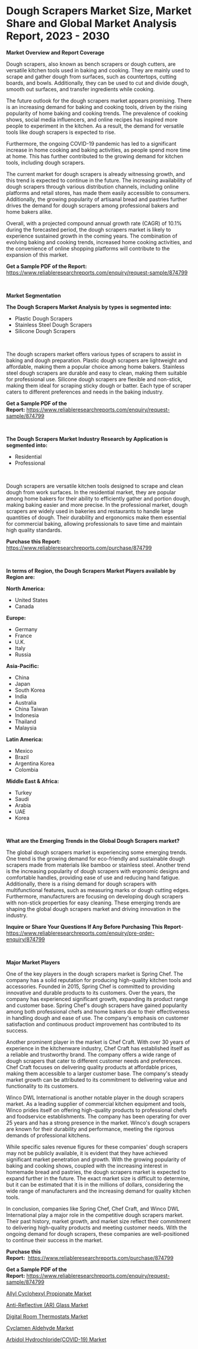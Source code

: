 <p><h1>Dough Scrapers Market Size, Market Share and Global Market Analysis Report, 2023 - 2030</h1></p><p><strong>Market Overview and Report Coverage</strong></p>
<p><p>Dough scrapers, also known as bench scrapers or dough cutters, are versatile kitchen tools used in baking and cooking. They are mainly used to scrape and gather dough from surfaces, such as countertops, cutting boards, and bowls. Additionally, they can be used to cut and divide dough, smooth out surfaces, and transfer ingredients while cooking.</p><p>The future outlook for the dough scrapers market appears promising. There is an increasing demand for baking and cooking tools, driven by the rising popularity of home baking and cooking trends. The prevalence of cooking shows, social media influencers, and online recipes has inspired more people to experiment in the kitchen. As a result, the demand for versatile tools like dough scrapers is expected to rise.</p><p>Furthermore, the ongoing COVID-19 pandemic has led to a significant increase in home cooking and baking activities, as people spend more time at home. This has further contributed to the growing demand for kitchen tools, including dough scrapers.</p><p>The current market for dough scrapers is already witnessing growth, and this trend is expected to continue in the future. The increasing availability of dough scrapers through various distribution channels, including online platforms and retail stores, has made them easily accessible to consumers. Additionally, the growing popularity of artisanal bread and pastries further drives the demand for dough scrapers among professional bakers and home bakers alike.</p><p>Overall, with a projected compound annual growth rate (CAGR) of 10.1% during the forecasted period, the dough scrapers market is likely to experience sustained growth in the coming years. The combination of evolving baking and cooking trends, increased home cooking activities, and the convenience of online shopping platforms will contribute to the expansion of this market.</p></p>
<p><strong>Get a Sample PDF of the Report:</strong> <a href="https://www.reliableresearchreports.com/enquiry/request-sample/874799">https://www.reliableresearchreports.com/enquiry/request-sample/874799</a></p>
<p>&nbsp;</p>
<p><strong>Market Segmentation</strong></p>
<p><strong>The Dough Scrapers Market Analysis by types is segmented into:</strong></p>
<p><ul><li>Plastic Dough Scrapers</li><li>Stainless Steel Dough Scrapers</li><li>Silicone Dough Scrapers</li></ul></p>
<p>&nbsp;</p>
<p><p>The dough scrapers market offers various types of scrapers to assist in baking and dough preparation. Plastic dough scrapers are lightweight and affordable, making them a popular choice among home bakers. Stainless steel dough scrapers are durable and easy to clean, making them suitable for professional use. Silicone dough scrapers are flexible and non-stick, making them ideal for scraping sticky dough or batter. Each type of scraper caters to different preferences and needs in the baking industry.</p></p>
<p><strong>Get a Sample PDF of the Report:</strong>&nbsp;<a href="https://www.reliableresearchreports.com/enquiry/request-sample/874799">https://www.reliableresearchreports.com/enquiry/request-sample/874799</a></p>
<p>&nbsp;</p>
<p><strong>The Dough Scrapers Market Industry Research by Application is segmented into:</strong></p>
<p><ul><li>Residential</li><li>Professional</li></ul></p>
<p>&nbsp;</p>
<p><p>Dough scrapers are versatile kitchen tools designed to scrape and clean dough from work surfaces. In the residential market, they are popular among home bakers for their ability to efficiently gather and portion dough, making baking easier and more precise. In the professional market, dough scrapers are widely used in bakeries and restaurants to handle large quantities of dough. Their durability and ergonomics make them essential for commercial baking, allowing professionals to save time and maintain high quality standards.</p></p>
<p><strong>Purchase this Report:</strong>&nbsp; <a href="https://www.reliableresearchreports.com/purchase/874799">https://www.reliableresearchreports.com/purchase/874799</a></p>
<p>&nbsp;</p>
<p><strong>In terms of Region, the Dough Scrapers Market Players available by Region are:</strong></p>
<p>
    <p> <strong> North America: </strong>
        <ul>
            <li>United States</li>
            <li>Canada</li>
        </ul>
        </p> 
    <p> <strong> Europe: </strong>
        <ul>
            <li>Germany</li>
            <li>France</li>
            <li>U.K.</li>
            <li>Italy</li>
            <li>Russia</li>
        </ul>
        </p> 
    <p> <strong> Asia-Pacific: </strong>
        <ul>
            <li>China</li>
            <li>Japan</li>
            <li>South Korea</li>
            <li>India</li>
            <li>Australia</li>
            <li>China Taiwan</li>
            <li>Indonesia</li>
            <li>Thailand</li>
            <li>Malaysia</li>
        </ul>
        </p> 
    <p> <strong> Latin America: </strong>
        <ul>
            <li>Mexico</li>
            <li>Brazil</li>
            <li>Argentina Korea</li>
            <li>Colombia</li>
        </ul>
        </p> 
    <p> <strong> Middle East & Africa: </strong>
        <ul>
            <li>Turkey</li>
            <li>Saudi</li>
            <li>Arabia</li>
            <li>UAE</li>
            <li>Korea</li>
        </ul>
    </p>
    </p>
<p>&nbsp;</p>
<p><strong>What are the Emerging Trends in the Global Dough Scrapers market?</strong></p>
<p><p>The global dough scrapers market is experiencing some emerging trends. One trend is the growing demand for eco-friendly and sustainable dough scrapers made from materials like bamboo or stainless steel. Another trend is the increasing popularity of dough scrapers with ergonomic designs and comfortable handles, providing ease of use and reducing hand fatigue. Additionally, there is a rising demand for dough scrapers with multifunctional features, such as measuring marks or dough cutting edges. Furthermore, manufacturers are focusing on developing dough scrapers with non-stick properties for easy cleaning. These emerging trends are shaping the global dough scrapers market and driving innovation in the industry.</p></p>
<p><strong>Inquire or Share Your Questions If Any Before Purchasing This Report</strong>- <a href="https://www.reliableresearchreports.com/enquiry/pre-order-enquiry/874799">https://www.reliableresearchreports.com/enquiry/pre-order-enquiry/874799</a></p>
<p>&nbsp;</p>
<p><strong>Major Market Players</strong></p>
<p><p>One of the key players in the dough scrapers market is Spring Chef. The company has a solid reputation for producing high-quality kitchen tools and accessories. Founded in 2015, Spring Chef is committed to providing innovative and durable products to its customers. Over the years, the company has experienced significant growth, expanding its product range and customer base. Spring Chef's dough scrapers have gained popularity among both professional chefs and home bakers due to their effectiveness in handling dough and ease of use. The company's emphasis on customer satisfaction and continuous product improvement has contributed to its success.</p><p>Another prominent player in the market is Chef Craft. With over 30 years of experience in the kitchenware industry, Chef Craft has established itself as a reliable and trustworthy brand. The company offers a wide range of dough scrapers that cater to different customer needs and preferences. Chef Craft focuses on delivering quality products at affordable prices, making them accessible to a larger customer base. The company's steady market growth can be attributed to its commitment to delivering value and functionality to its customers.</p><p>Winco DWL International is another notable player in the dough scrapers market. As a leading supplier of commercial kitchen equipment and tools, Winco prides itself on offering high-quality products to professional chefs and foodservice establishments. The company has been operating for over 25 years and has a strong presence in the market. Winco's dough scrapers are known for their durability and performance, meeting the rigorous demands of professional kitchens.</p><p>While specific sales revenue figures for these companies' dough scrapers may not be publicly available, it is evident that they have achieved significant market penetration and growth. With the growing popularity of baking and cooking shows, coupled with the increasing interest in homemade bread and pastries, the dough scrapers market is expected to expand further in the future. The exact market size is difficult to determine, but it can be estimated that it is in the millions of dollars, considering the wide range of manufacturers and the increasing demand for quality kitchen tools.</p><p>In conclusion, companies like Spring Chef, Chef Craft, and Winco DWL International play a major role in the competitive dough scrapers market. Their past history, market growth, and market size reflect their commitment to delivering high-quality products and meeting customer needs. With the ongoing demand for dough scrapers, these companies are well-positioned to continue their success in the market.</p></p>
<p><strong>Purchase this Report:</strong>&nbsp;&nbsp;<a href="https://www.reliableresearchreports.com/purchase/874799">https://www.reliableresearchreports.com/purchase/874799</a></p>
<p></p>
<p><strong>Get a Sample PDF of the Report:</strong>&nbsp;<a href="https://www.reliableresearchreports.com/enquiry/request-sample/874799">https://www.reliableresearchreports.com/enquiry/request-sample/874799</a></p>
<p><p><a href="https://www.linkedin.com/pulse/allyl-cyclohexyl-propionate-market-size-2023-2030-global-industrial-wydhf/">Allyl Cyclohexyl Propionate Market</a></p><p><a href="https://medium.com/@lupeosinski/anti-reflective-ar-glass-market-size-growth-forecast-2023-2030-384fc65e98ba">Anti-Reflective (AR) Glass Market</a></p><p><a href="https://www.reportprime.com/digital-room-thermostats-r2302">Digital Room Thermostats Market</a></p><p><a href="https://www.linkedin.com/pulse/cyclamen-aldehyde-market-share-amp-new-trends-analysis-ilxvf/">Cyclamen Aldehyde Market</a></p><p><a href="https://medium.com/@damionrunte/arbidol-hydrochloride-covid-19-market-size-growth-forecast-2023-2030-844fe9eaae5f">Arbidol Hydrochloride(COVID-19) Market</a></p></p>
